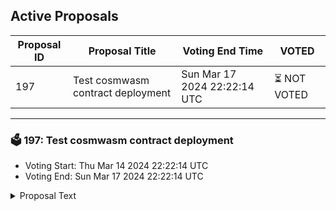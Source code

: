 ## Active Proposals

| Proposal ID | Proposal Title | Voting End Time | VOTED |
|-------------|----------------|-----------------|-------|
| 197 | Test cosmwasm contract deployment | Sun Mar 17 2024 22:22:14 UTC | ⏳ NOT VOTED |

---

### 🗳 197: Test cosmwasm contract deployment
- Voting Start: Thu Mar 14 2024 22:22:14 UTC
- Voting End: Sun Mar 17 2024 22:22:14 UTC

<details>
<summary>Proposal Text</summary>
 
This proposal deploys and instantiates a cosmwasm test contract that sends tokens between accounts. The goal is to check if contract deployment, instantiation and execution are correctly configured. Source code can be found at: https://github.com/athena-consulting/cosmwasm-by-example/tree/main/send-tokens
</details>
